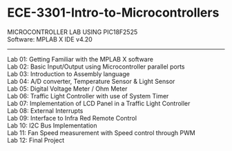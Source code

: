 # ECE-3301-Intro-to-Microcontrollers  
MICROCONTROLLER LAB USING PIC18F2525  
Software: MPLAB X IDE v4.20  

--------------------------------------------------------------------
Lab 01: Getting Familiar with the MPLAB X software  
Lab 02: Basic Input/Output using Microcontroller parallel ports  
Lab 03: Introduction to Assembly language  
Lab 04: A/D converter, Temperature Sensor & Light Sensor   
Lab 05: Digital Voltage Meter / Ohm Meter  
Lab 06: Traffic Light Controller with use of System Timer  
Lab 07: Implementation of LCD Panel in a Traffic Light Controller   
Lab 08: External Interrupts  
Lab 09: Interface to Infra Red Remote Control  
Lab 10: I2C Bus Implementation  
Lab 11: Fan Speed measurement with Speed control through PWM  
Lab 12: Final Project  
